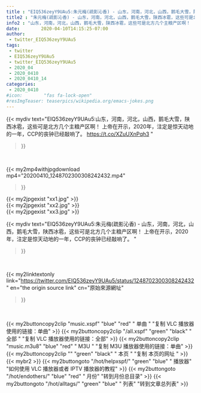 ```yaml
---
title : "EIQ536zeyY9UAu5:朱元梅(疏影沁香) - 山东，河南，河北，山西，鹅毛大雪，陕西冰雹，这些可是北方几个主粮产区啊！  上帝在开示，2020年，注定是惊天动地的一年，CCP的丧钟已经敲响了。 "
title2 : "朱元梅(疏影沁香) - 山东，河南，河北，山西，鹅毛大雪，陕西冰雹，这些可是北方几个主粮产区啊！  上帝在开示，2020年，注定是惊天动地的一年，CCP的丧钟已经敲响了。 "
info2 : "山东，河南，河北，山西，鹅毛大雪，陕西冰雹，这些可是北方几个主粮产区啊！  上帝在开示，2020年，注定是惊天动地的一年，CCP的丧钟已经敲响了。 https://t.co/XZuUXnPqh3 "
date:        2020-04-10T14:15:25-07:00
author:
 - twitter_EIQ536zeyY9UAu5
tags:
 - twitter
 - EIQ536zeyY9UAu5
 - twitter_EIQ536zeyY9UAu5
 - 2020_04
 - 2020_0410
 - 2020_0410_14
categories:
 - 2020_0410
#icon:        "fas fa-lock-open"
#resImgTeaser: teaserpics/wikipedia.org/emacs-jokes.png
---
```


{{< mydiv text="EIQ536zeyY9UAu5:山东，河南，河北，山西，鹅毛大雪，陕西冰雹，这些可是北方几个主粮产区啊！  上帝在开示，2020年，注定是惊天动地的一年，CCP的丧钟已经敲响了。 https://t.co/XZuUXnPqh3 "
>}}
<br>


{{< my2mp4withjpgdownload mp4="20200410_1248702300308242432.mp4"
>}}

{{< my2jpgexist "xx1.jpg" >}}<br>
{{< my2jpgexist "xx2.jpg" >}}<br>
{{< my2jpgexist "xx3.jpg" >}}<br>



{{< mydiv text="EIQ536zeyY9UAu5:朱元梅(疏影沁香) - 山东，河南，河北，山西，鹅毛大雪，陕西冰雹，这些可是北方几个主粮产区啊！  上帝在开示，2020年，注定是惊天动地的一年，CCP的丧钟已经敲响了。 "
>}}
<br>

{{< my2linktextonly link="https://twitter.com/EIQ536zeyY9UAu5/status/1248702300308242432"
en="the origin source link" cn="原始來源網址"
>}}


<br>

{{< my2buttoncopy2clip "music.xspf"        "blue"   "red"    " 单曲 "  "复制 VLC 播放器使用的链接：单曲" >}} {{< my2buttoncopy2clip "/all.xspf"         "green"  "black"  " 全部 "  "复制 VLC 播放器使用的链接：全部" >}} {{< my2buttoncopy2clip "music.m3u8"        "blue"   "red"    " M3U  "    "复制 M3U 播放器使用的链接：单曲" >}} {{< my2buttoncopy2clip ""                  "green"  "black"  " 本页 "    "复制 本页的网址 " >}} {{< mybr2 >}} {{< my2buttongoto      "/hot/helpxspf/"    "green"  "blue"   " 播放器" "如何使用 VLC 播放器或者 IPTV 播放器的教程" >}} {{< my2buttongoto      "/hot/endothers/"   "blue"   "red"    " 月份"   "转到月份总目录" >}} {{< my2buttongoto      "/hot/alltags/"     "green"  "blue"   " 列表"   "转到文章总列表" >}} 
